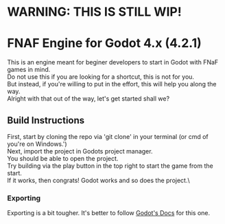 # WARNING: THIS IS STILL WIP!
# FNAF Engine for Godot 4.x (4.2.1)
This is an engine meant for beginer developers to start in Godot with FNaF games in mind.\
Do not use this if you are looking for a shortcut, this is not for you.\
But instead, if you're willing to put in the effort, this will help you along the way.\
Alright with that out of the way, let's get started shall we?
## Build Instructions
First, start by cloning the repo via 'git clone' in your terminal (or cmd of you're on Windows.')\
Next, import the project in Godots project manager.\
You should be able to open the project.\
Try building via the play button in the top right to start the game from the start.\
If it works, then congrats! Godot works and so does the project.\
### Exporting
Exporting is a bit tougher. It's better to follow [Godot's Docs](https://docs.godotengine.org/en/stable/tutorials/export/exporting_projects.html) for this one.
<!-- -->
